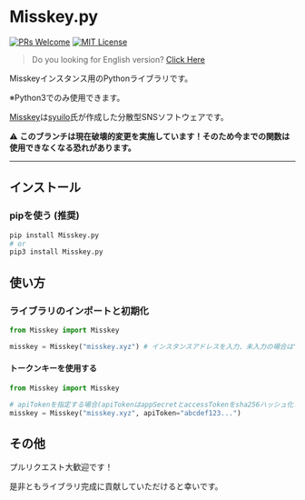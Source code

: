 # Misskey.py

[![PRs Welcome](https://img.shields.io/badge/PRs-welcome-brightgreen.svg?style=flat-square)](http://makeapullrequest.com)
[![MIT License](https://img.shields.io/badge/license-MIT-blue.svg?style=flat)](LICENSE)

> Do you looking for English version? [Click Here](README.md)

Misskeyインスタンス用のPythonライブラリです。

※Python3でのみ使用できます。

[Misskey](https://github.com/syuilo/misskey)は[syuilo](https://github.com/syuilo)氏が作成した分散型SNSソフトウェアです。

⚠ **このブランチは現在破壊的変更を実施しています！そのため今までの関数は使用できなくなる恐れがあります。**

---

## インストール

### pipを使う (推奨)

```bash
pip install Misskey.py
# or
pip3 install Misskey.py
```

## 使い方

### ライブラリのインポートと初期化

```python
from Misskey import Misskey

misskey = Misskey("misskey.xyz") # インスタンスアドレスを入力、未入力の場合は"misskey.xyz"が指定されます。
```

#### トークンキーを使用する

```python
from Misskey import Misskey

# apiTokenを指定する場合(apiTokenはappSecretとaccessTokenをsha256ハッシュ化したもの)
misskey = Misskey("misskey.xyz", apiToken="abcdef123...")
```

## その他

プルリクエスト大歓迎です！

是非ともライブラリ完成に貢献していただけると幸いです。
